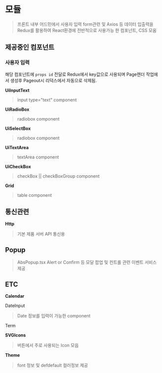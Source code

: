 # 모듈

> 프론트 내부 어드민에서 사용자 입력 form관련 및 Axios 등 데이터 입출력을 Redux를 활용하여 React환경에 전반적으로 사용가능 한 컴포넌트, CSS 모움

## 제공중인 컴포넌트

### 사용자 입력

해당 컴포넌트에 `props id` 전달로 Redux에서 key값으로 사용되며 Page렌더 작업에서 생성후 Pageout시 리덕스에서 자동으로 삭제됨.

**UiInputText**

> input type="text" component

**UiRadioBox**

> radiobox component

**UiSelectBox**

> radiobox component

**UiTextArea**

> textArea component

**UiCheckBox**

> checkBox || checkBoxGroup component

**Grid**

> table component

## 통신관련

**Http**

> 기본 제품 서버 API 통신용

## Popup

> AbsPopup.tsx
> Alert or Confirm 등 모달 팝업 및 컨트롤 관련 이벤트 서비스 제공

## ETC

**Calendar**

DateInput

> Date 정보를 입력이 가능한 component

Term

**SVGIcons**

> 버튼에서 주로 사용되는 Icon 모읍

**Theme**

> font 정보 및 defdefault 컬러정보 제공
